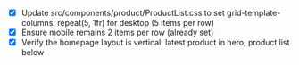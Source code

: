 - [x] Update src/components/product/ProductList.css to set grid-template-columns: repeat(5, 1fr) for desktop (5 items per row)
- [x] Ensure mobile remains 2 items per row (already set)
- [x] Verify the homepage layout is vertical: latest product in hero, product list below
